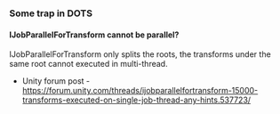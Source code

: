 ### Some trap in DOTS

#### IJobParallelForTransform cannot be parallel?
IJobParallelForTransform only splits the roots, the transforms under the same root cannot executed in multi-thread.
* Unity forum post - https://forum.unity.com/threads/ijobparallelfortransform-15000-transforms-executed-on-single-job-thread-any-hints.537723/